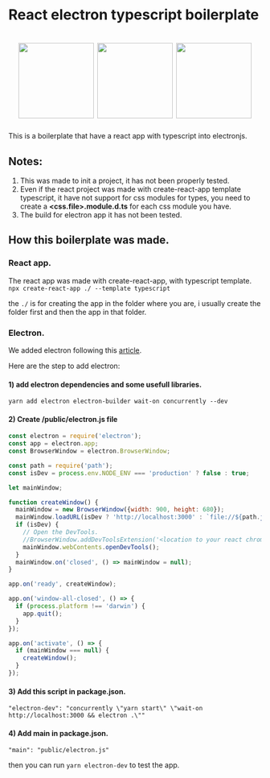 # React electron typescript boilerplate

<h1 align="center">
<span><img src="https://cursosdedesarrollo.com/wp-content/uploads/2019/11/react.svg" width="150px"></span>
<span><img src="https://lineadecodigo.com/wp-content/uploads/2017/08/typescript.png" width="150px"></span>
<span><img src="https://upload.wikimedia.org/wikipedia/commons/thumb/9/91/Electron_Software_Framework_Logo.svg/1200px-Electron_Software_Framework_Logo.svg.png" width="150px"></span>
</h1>


This is a boilerplate that have a react app with typescript into electronjs.

## Notes:
1. This was made to init a project, it has not been properly tested.
2. Even if the react project was made with create-react-app template typescript, it have not support for css modules for types, you need to create a **<css.file>.module.d.ts** for each css module you have.
3. The build for electron app it has not been tested.

## How this boilerplate was made.

### React app.

The react app was made with create-react-app, with typescript template.
`npx create-react-app ./ --template typescript`

the `./` is for creating the app in the folder where you are, i usually create the folder first and then the app in that folder.

### Electron.

We added electron following this [article](https://medium.com/@xagustin93/a%C3%B1adiendo-react-a-una-aplicaci%C3%B3n-de-electron-ab3df35f48fd).

Here are the step to add electron:

#### 1) add electron dependencies and some usefull libraries.
`yarn add electron electron-builder wait-on concurrently --dev`

#### 2) Create /public/electron.js file

```javascript
const electron = require('electron');
const app = electron.app;
const BrowserWindow = electron.BrowserWindow;

const path = require('path');
const isDev = process.env.NODE_ENV === 'production' ? false : true;

let mainWindow;

function createWindow() {
  mainWindow = new BrowserWindow({width: 900, height: 680});
  mainWindow.loadURL(isDev ? 'http://localhost:3000' : `file://${path.join(__dirname, '../build/index.html')}`);
  if (isDev) {
    // Open the DevTools.
    //BrowserWindow.addDevToolsExtension('<location to your react chrome extension>');
    mainWindow.webContents.openDevTools();
  }
  mainWindow.on('closed', () => mainWindow = null);
}

app.on('ready', createWindow);

app.on('window-all-closed', () => {
  if (process.platform !== 'darwin') {
    app.quit();
  }
});

app.on('activate', () => {
  if (mainWindow === null) {
    createWindow();
  }
});
```

#### 3) Add this script in package.json.
`"electron-dev": "concurrently \"yarn start\" \"wait-on http://localhost:3000 && electron .\""`

#### 4) Add main in package.json.
`"main": "public/electron.js"`

then you can run `yarn electron-dev` to test the app.